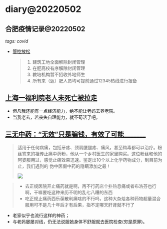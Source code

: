 # diary@20220502

## 合肥疫情记录@20220502
_tags: covid_
- [管控放松](https://weibo.com/2403752844/Lr7S4BIIo)
  > 1. 建筑工地全面解除封闭管理
  > 1. 在肥高校有序解除封闭管理
  > 1. 教培机构暂不招收外地师生
  > 1. 所有来（返）肥人员均可提前通过12345热线进行报备

## [上海一福利院老人未死亡被拉走](https://weibo.com/1642512402/Lr68M8L0u)

- 但凡我还能有一点经济能力，绝不能让老妈去养老院。
- 当我老去，若丧失自理能力，就不苟活了吧。

## [三无中药：“无效”只是骗钱，有效了可能_______](https://weibo.com/7548639008/Lr0rR23mH)

> 适用于任何病痛，包括牙疼、颈肩腰腿疼、痛风，甚至梅毒都可以治疗。粉丝寄来的祖传止痛中药粉，他从一个乡村医生的家里购买。这位粉丝和他的阿婆服用过，感觉止痛效果迅速。鉴定出10个以上化学药物成分，到目前为止，我们遇到的 伪中医假中药的隐瞒添加之最！
>
> ![](https://wx1.sinaimg.cn/mw2000/008eRjQ4gy1h1t0vho4gbj31bl0irq4z.jpg)

> - 去正规医院开止痛药就是啊，再不行药店个扑热息痛或者布洛芬也行啊，干嘛要吃这种来历不明的乱七八糟的东西
> - 吃正规止痛药西乐葆散利痛啥的不行吗，这种大杂烩各种药物超量混合服用可不是几十年后才有后果，指不定哪天肝肾就不行了

- 老家似乎也流行这样的神药；
- 与老妈屡屡对线，仍无法说服她身体不舒服就去医院检查(穷是原罪)。
